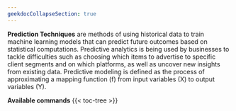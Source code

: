 ```yaml
---
geekdocCollapseSection: true
---
```


**Prediction Techniques** are methods of using historical data to train machine learning models that can predict future outcomes based on statistical computations. Predictive analytics is being used by businesses to tackle difficulties such as choosing which items to advertise to specific client segments and on which platforms, as well as uncover new insights from existing data. Predictive modeling is defined as the process of approximating a mapping function (f) from input variables (X) to output variables (Y).

**Available commands**
{{< toc-tree >}}
